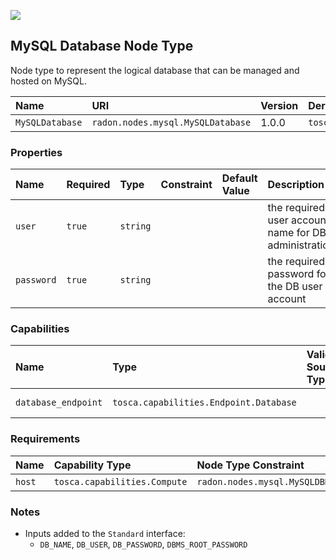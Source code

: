 ![](https://img.shields.io/badge/Status:-DEVELOPMENT-red)

## MySQL Database Node Type

Node type to represent the logical database that can be managed and hosted on MySQL.

| Name | URI | Version | Derived From |
|:---- |:--- |:------- |:------------ |
| `MySQLDatabase` | `radon.nodes.mysql.MySQLDatabase` | 1.0.0 | `tosca.nodes.Database` |

### Properties

| Name | Required | Type | Constraint | Default Value | Description |
|:---- |:-------- |:---- |:---------- |:------------- |:----------- |
| `user` | `true` | `string` |   |   | the required user account name for DB administration |
| `password` | `true` | `string` |   |   | the required password for the DB user account |

### Capabilities

| Name | Type | Valid Source Types | Occurrences |
|:---- |:---- |:------------------ |:----------- |
| `database_endpoint` | `tosca.capabilities.Endpoint.Database` |   | [0, UNBOUNDED] |

### Requirements

| Name | Capability Type | Node Type Constraint | Relationship Type | Occurrences |
|:---- |:--------------- |:-------------------- |:----------------- |:------------|
| `host` | `tosca.capabilities.Compute` | `radon.nodes.mysql.MySQLDBMS` | `tosca.relationships.HostedOn` | [1, 1] |

### Notes

* Inputs added to the `Standard` interface:
    * `DB_NAME`, `DB_USER`, `DB_PASSWORD`, `DBMS_ROOT_PASSWORD`
